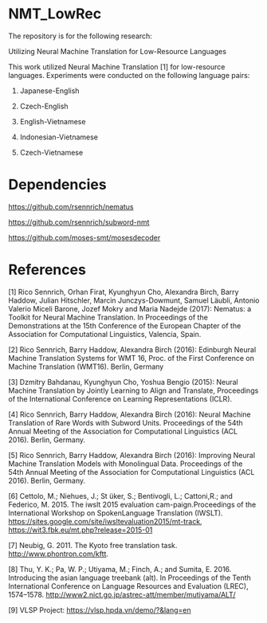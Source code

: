 # NMT_LowRec

The repository is for the following research:

Utilizing Neural Machine Translation for Low-Resource Languages

This work utilized Neural Machine Translation [1] for low-resource languages. Experiments were conducted on the following language pairs:

1. Japanese-English

2. Czech-English

3. English-Vietnamese

4. Indonesian-Vietnamese

5. Czech-Vietnamese

# Dependencies

https://github.com/rsennrich/nematus 

https://github.com/rsennrich/subword-nmt

https://github.com/moses-smt/mosesdecoder



# References

[1] Rico Sennrich, Orhan Firat, Kyunghyun Cho, Alexandra Birch, Barry Haddow, Julian Hitschler, Marcin Junczys-Dowmunt, Samuel Läubli, Antonio Valerio Miceli Barone, Jozef Mokry and Maria Nadejde (2017): Nematus: a Toolkit for Neural Machine Translation. In Proceedings of the Demonstrations at the 15th Conference of the European Chapter of the Association for Computational Linguistics, Valencia, Spain.

[2] Rico Sennrich, Barry Haddow, Alexandra Birch (2016): Edinburgh Neural Machine Translation Systems for WMT 16, Proc. of the First Conference on Machine Translation (WMT16). Berlin, Germany

[3] Dzmitry Bahdanau, Kyunghyun Cho, Yoshua Bengio (2015): Neural Machine Translation by Jointly Learning to Align and Translate, Proceedings of the International Conference on Learning Representations (ICLR).

[4] Rico Sennrich, Barry Haddow, Alexandra Birch (2016): Neural Machine Translation of Rare Words with Subword Units. Proceedings of the 54th Annual Meeting of the Association for Computational Linguistics (ACL 2016). Berlin, Germany.

[5] Rico Sennrich, Barry Haddow, Alexandra Birch (2016): Improving Neural Machine Translation Models with Monolingual Data. Proceedings of the 54th Annual Meeting of the Association for Computational Linguistics (ACL 2016). Berlin, Germany.

[6] Cettolo, M.; Niehues, J.; St ̈uker, S.; Bentivogli, L.; Cattoni,R.; and Federico, M.  2015.  The iwslt 2015 evaluation cam-paign.Proceedings of the International Workshop on SpokenLanguage Translation (IWSLT). https://sites.google.com/site/iwsltevaluation2015/mt-track,  https://wit3.fbk.eu/mt.php?release=2015-01

[7] Neubig, G. 2011. The Kyoto free translation task. http://www.phontron.com/kftt.

[8] Thu, Y. K.; Pa, W. P.; Utiyama, M.; Finch, A.; and Sumita, E. 2016. Introducing the asian language treebank (alt). In Proceedings of the Tenth International Conference on Language Resources and Evaluation (LREC), 1574–1578.
http://www2.nict.go.jp/astrec-att/member/mutiyama/ALT/

[9] VLSP Project: https://vlsp.hpda.vn/demo/?&lang=en
